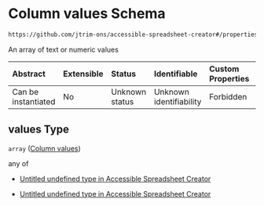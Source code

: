 # Column values Schema

```txt
https://github.com/jtrim-ons/accessible-spreadsheet-creator#/properties/sheets/items/properties/columns/items/properties/values
```

An array of text or numeric values

| Abstract            | Extensible | Status         | Identifiable            | Custom Properties | Additional Properties | Access Restrictions | Defined In                                                               |
| :------------------ | :--------- | :------------- | :---------------------- | :---------------- | :-------------------- | :------------------ | :----------------------------------------------------------------------- |
| Can be instantiated | No         | Unknown status | Unknown identifiability | Forbidden         | Allowed               | none                | [ods-data.schema.json\*](../ods-data.schema.json "open original schema") |

## values Type

`array` ([Column values](ods-data-properties-sheets-items-properties-data-columns-data-column-properties-column-values.md))

any of

*   [Untitled undefined type in Accessible Spreadsheet Creator](ods-data-properties-sheets-items-properties-data-columns-data-column-properties-column-values-anyof-0.md "check type definition")

*   [Untitled undefined type in Accessible Spreadsheet Creator](ods-data-properties-sheets-items-properties-data-columns-data-column-properties-column-values-anyof-1.md "check type definition")
